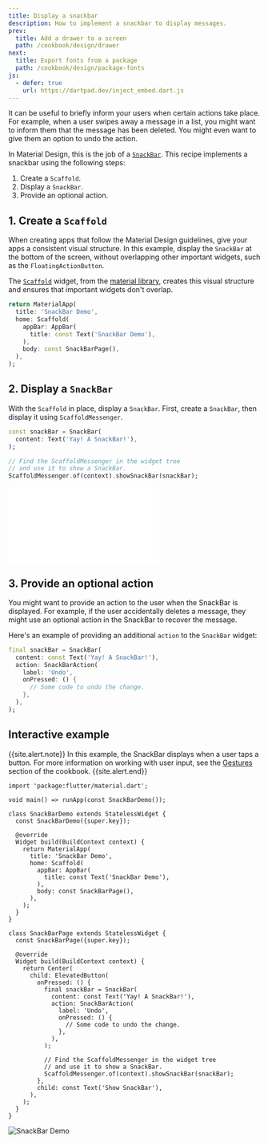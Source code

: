 ```yaml
---
title: Display a snackbar
description: How to implement a snackbar to display messages.
prev:
  title: Add a drawer to a screen
  path: /cookbook/design/drawer
next:
  title: Export fonts from a package
  path: /cookbook/design/package-fonts
js:
  - defer: true
    url: https://dartpad.dev/inject_embed.dart.js
---
```


<?code-excerpt path-base="cookbook/design/snackbars/"?>

It can be useful to briefly inform your users when certain actions
take place. For example, when a user swipes away a message in a list,
you might want to inform them that the message has been deleted.
You might even want to give them an option to undo the action.

In Material Design, this is the job of a [`SnackBar`][].
This recipe implements a snackbar using the following steps:

  1. Create a `Scaffold`.
  2. Display a `SnackBar`.
  3. Provide an optional action.

## 1. Create a `Scaffold`

When creating apps that follow the Material Design guidelines,
give your apps a consistent visual structure.
In this example, display the `SnackBar` at the bottom of the screen,
without overlapping other important
widgets, such as the `FloatingActionButton`.

The [`Scaffold`][] widget, from the [material library][],
creates this visual structure and ensures that important
widgets don't overlap.

<?code-excerpt "lib/partial.dart (Scaffold)"?>
```dart
return MaterialApp(
  title: 'SnackBar Demo',
  home: Scaffold(
    appBar: AppBar(
      title: const Text('SnackBar Demo'),
    ),
    body: const SnackBarPage(),
  ),
);
```

## 2. Display a `SnackBar`

With the `Scaffold` in place, display a `SnackBar`.
First, create a `SnackBar`, then display it using `ScaffoldMessenger`.

<?code-excerpt "lib/partial.dart (DisplaySnackBar)"?>
```dart
const snackBar = SnackBar(
  content: Text('Yay! A SnackBar!'),
);

// Find the ScaffoldMessenger in the widget tree
// and use it to show a SnackBar.
ScaffoldMessenger.of(context).showSnackBar(snackBar);
```

<iframe class="full-width" src="{{site.youtube-site}}/embed/lytQi-slT5Y" frameborder="0" allow="accelerometer; autoplay; encrypted-media; gyroscope; picture-in-picture" allowfullscreen></iframe>

## 3. Provide an optional action

You might want to provide an action to the user when
the SnackBar is displayed.
For example, if the user accidentally deletes a message,
they might use an optional action in the SnackBar to recover
the message.

Here's an example of providing
an additional `action` to the `SnackBar` widget:

<?code-excerpt "lib/main.dart (SnackBarAction)"?>
```dart
final snackBar = SnackBar(
  content: const Text('Yay! A SnackBar!'),
  action: SnackBarAction(
    label: 'Undo',
    onPressed: () {
      // Some code to undo the change.
    },
  ),
);
```

## Interactive example

{{site.alert.note}}
  In this example, the SnackBar displays when a user taps a button.
  For more information on working with user input,
  see the [Gestures][] section of the cookbook.
{{site.alert.end}}

<?code-excerpt "lib/main.dart"?>
```run-dartpad:theme-light:mode-flutter:run-true:width-100%:height-600px:split-60:ga_id-interactive_example
import 'package:flutter/material.dart';

void main() => runApp(const SnackBarDemo());

class SnackBarDemo extends StatelessWidget {
  const SnackBarDemo({super.key});

  @override
  Widget build(BuildContext context) {
    return MaterialApp(
      title: 'SnackBar Demo',
      home: Scaffold(
        appBar: AppBar(
          title: const Text('SnackBar Demo'),
        ),
        body: const SnackBarPage(),
      ),
    );
  }
}

class SnackBarPage extends StatelessWidget {
  const SnackBarPage({super.key});

  @override
  Widget build(BuildContext context) {
    return Center(
      child: ElevatedButton(
        onPressed: () {
          final snackBar = SnackBar(
            content: const Text('Yay! A SnackBar!'),
            action: SnackBarAction(
              label: 'Undo',
              onPressed: () {
                // Some code to undo the change.
              },
            ),
          );

          // Find the ScaffoldMessenger in the widget tree
          // and use it to show a SnackBar.
          ScaffoldMessenger.of(context).showSnackBar(snackBar);
        },
        child: const Text('Show SnackBar'),
      ),
    );
  }
}
```

<noscript>
  <img src="/assets/images/docs/cookbook/snackbar.gif" alt="SnackBar Demo" class="site-mobile-screenshot" />
</noscript>


[Gestures]: {{site.url}}/cookbook#gestures
[`Scaffold`]: {{site.api}}/flutter/material/Scaffold-class.html
[`SnackBar`]: {{site.api}}/flutter/material/SnackBar-class.html
[material library]: {{site.api}}/flutter/material/material-library.html
